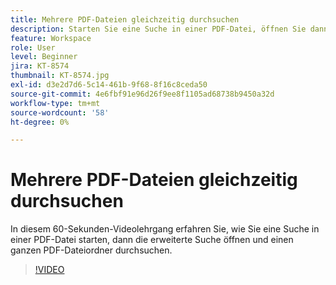 ```yaml
---
title: Mehrere PDF-Dateien gleichzeitig durchsuchen
description: Starten Sie eine Suche in einer PDF-Datei, öffnen Sie dann die erweiterte Suche und suchen Sie einen ganzen Ordner mit PDF-Dateien
feature: Workspace
role: User
level: Beginner
jira: KT-8574
thumbnail: KT-8574.jpg
exl-id: d3e2d7d6-5c14-461b-9f68-8f16c8ceda50
source-git-commit: 4e6fbf91e96d26f9ee8f1105ad68738b9450a32d
workflow-type: tm+mt
source-wordcount: '58'
ht-degree: 0%

---
```


# Mehrere PDF-Dateien gleichzeitig durchsuchen

In diesem 60-Sekunden-Videolehrgang erfahren Sie, wie Sie eine Suche in einer PDF-Datei starten, dann die erweiterte Suche öffnen und einen ganzen PDF-Dateiordner durchsuchen.

>[!VIDEO](https://video.tv.adobe.com/v/336363?quality=12&learn=on&hidetitle=true)
